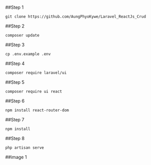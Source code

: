 ##Step 1

`git clone https://github.com/AungPhyoKywe/Laravel_ReactJs_Crud`

##Step 2

`composer update`

##Step 3

`cp .env.example .env`

##Step 4

`composer require laravel/ui`

##Step 5

`composer require ui react`

##Step 6

`npm install react-router-dom`

##Step 7

`npm install`

##Step 8

`php artisan serve`

##image 1


